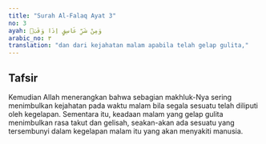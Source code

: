 ```yaml
---
title: "Surah Al-Falaq Ayat 3"
no: 3
ayah: وَمِنْ شَرِّ غَاسِقٍ اِذَا وَقَبَۙ
arabic_no: ٣
translation: "dan dari kejahatan malam apabila telah gelap gulita,"
---
```


## Tafsir

Kemudian Allah menerangkan bahwa sebagian makhluk-Nya sering menimbulkan kejahatan pada waktu malam bila segala sesuatu telah diliputi oleh kegelapan. Sementara itu, keadaan malam yang gelap gulita menimbulkan rasa takut dan gelisah, seakan-akan ada sesuatu yang tersembunyi dalam kegelapan malam itu yang akan menyakiti manusia.